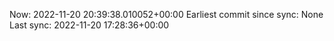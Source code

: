 Now: 2022-11-20 20:39:38.010052+00:00 Earliest commit since sync: None Last sync: 2022-11-20 17:28:36+00:00
